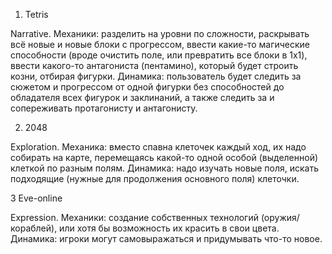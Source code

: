 1) Tetris

Narrative. Механики: разделить на уровни по сложности, раскрывать всё новые и новые блоки с прогрессом, ввести какие-то магические способности (вроде очистить поле, или превратить все блоки в 1x1),
ввести какого-то антагониста (пентамино), который будет строить козни, отбирая фигурки. Динамика: пользователь будет следить за сюжетом и прогрессом от одной фигурки без способностей до обладателя
всех фигурок и заклинаний, а также следить за и сопереживать протагонисту и антагонисту.

2) 2048

Exploration. Механика: вместо спавна клеточек каждый ход, их надо собирать на карте, перемещаясь какой-то одной особой (выделенной) клеткой по разным полям. Динамика: надо изучать новые поля, искать подходящие (нужные для продолжения основного поля) клеточки.

3 Eve-online

Expression. Механики: создание собственных технологий (оружия/кораблей), или хотя бы возможность их красить в свои цвета. Динамика: игроки могут самовыражаться и придумывать что-то новое.

